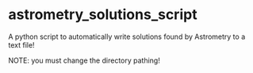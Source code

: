 # astrometry_solutions_script
A python script to automatically write solutions found by Astrometry to a text file!

NOTE: you must change the directory pathing!
